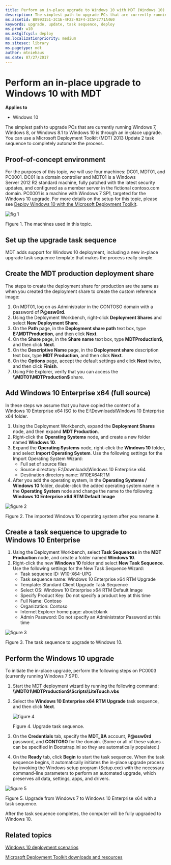 ```yaml
---
title: Perform an in-place upgrade to Windows 10 with MDT (Windows 10)
description: The simplest path to upgrade PCs that are currently running Windows 7, Windows 8, or Windows 8.1 to Windows 10 is through an in-place upgrade.
ms.assetid: B8993151-3C1E-4F22-93F4-2C5F2771A460
keywords: upgrade, update, task sequence, deploy
ms.prod: w10
ms.mktglfcycl: deploy
ms.localizationpriority: medium
ms.sitesec: library
ms.pagetype: mdt
author: mtniehaus
ms.date: 07/27/2017
---
```


# Perform an in-place upgrade to Windows 10 with MDT

**Applies to**
-   Windows 10

The simplest path to upgrade PCs that are currently running Windows 7, Windows 8, or Windows 8.1 to Windows 10 is through an in-place upgrade. You can use a Microsoft Deployment Toolkit (MDT) 2013 Update 2 task sequence to completely automate the process.

## Proof-of-concept environment

For the purposes of this topic, we will use four machines: DC01, MDT01, and PC0001. DC01 is a domain controller and MDT01 is a Windows Server 2012 R2 standard machine, fully patched with the latest security updates, and configured as a member server in the fictional contoso.com domain. PC0001 is a machine with Windows 7 SP1, targeted for the Windows 10 upgrade. For more details on the setup for this topic, please see [Deploy Windows 10 with the Microsoft Deployment Toolkit](../deploy-windows-mdt/deploy-windows-10-with-the-microsoft-deployment-toolkit.md).

![fig 1](../images/upgrademdt-fig1-machines.png)

Figure 1. The machines used in this topic.

## Set up the upgrade task sequence

MDT adds support for Windows 10 deployment, including a new in-place upgrade task sequence template that makes the process really simple.

## Create the MDT production deployment share

The steps to create the deployment share for production are the same as when you created the deployment share to create the custom reference image:

1.  On MDT01, log on as Administrator in the CONTOSO domain with a password of **P@ssw0rd**.
2.  Using the Deployment Workbench, right-click **Deployment Shares** and select **New Deployment Share**.
3.  On the **Path** page, in the **Deployment share path** text box, type **E:\\MDTProduction**, and then click **Next**.
4.  On the **Share** page, in the **Share name** text box, type **MDTProduction$**, and then click **Next**.
5.  On the **Descriptive Name** page, in the **Deployment share** description text box, type **MDT Production**, and then click **Next**.
6.  On the **Options** page, accept the default settings and click **Next** twice, and then click **Finish**.
7.  Using File Explorer, verify that you can access the **\\\\MDT01\\MDTProduction$** share.

## Add Windows 10 Enterprise x64 (full source)

In these steps we assume that you have copied the content of a Windows 10 Enterprise x64 ISO to the E:\\Downloads\\Windows 10 Enterprise x64 folder.

1.  Using the Deployment Workbench, expand the **Deployment Shares** node, and then expand **MDT Production**.
2.  Right-click the **Operating Systems** node, and create a new folder named **Windows 10**.
3.  Expand the **Operating Systems** node, right-click the **Windows 10** folder, and select **Import Operating System**. Use the following settings for the Import Operating System Wizard:
    -   Full set of source files
    -   Source directory: E:\\Downloads\\Windows 10 Enterprise x64
    -   Destination directory name: W10EX64RTM
4.  After you add the operating system, in the **Operating Systems / Windows 10** folder, double-click the added operating system name in the **Operating System** node and change the name to the following: **Windows 10 Enterprise x64 RTM Default Image**

![figure 2](../images/upgrademdt-fig2-importedos.png)

Figure 2. The imported Windows 10 operating system after you rename it.

## Create a task sequence to upgrade to Windows 10 Enterprise

1.  Using the Deployment Workbench, select **Task Sequences** in the **MDT Production** node, and create a folder named **Windows 10**.
2.  Right-click the new **Windows 10** folder and select **New Task Sequence**. Use the following settings for the New Task Sequence Wizard:
    -   Task sequence ID: W10-X64-UPG
    -   Task sequence name: Windows 10 Enterprise x64 RTM Upgrade
    -   Template: Standard Client Upgrade Task Sequence
    -   Select OS: Windows 10 Enterprise x64 RTM Default Image
    -   Specify Product Key: Do not specify a product key at this time
    -   Full Name: Contoso
    -   Organization: Contoso
    -   Internet Explorer home page: about:blank
    -   Admin Password: Do not specify an Administrator Password at this time

![figure 3](../images/upgrademdt-fig3-tasksequence.png)

Figure 3. The task sequence to upgrade to Windows 10.

## Perform the Windows 10 upgrade

To initiate the in-place upgrade, perform the following steps on PC0003 (currently running Windows 7 SP1).

1.  Start the MDT deployment wizard by running the following command: **\\\\MDT01\\MDTProduction$\\Scripts\\LiteTouch.vbs**
2.  Select the **Windows 10 Enterprise x64 RTM Upgrade** task sequence, and then click **Next**.

    ![figure 4](../images/upgrademdt-fig4-selecttask.png)

    Figure 4. Upgrade task sequence.
    
3.  On the **Credentials** tab, specify the **MDT\_BA** account, **P@ssw0rd** password, and **CONTOSO** for the domain. (Some or all of these values can be specified in Bootstrap.ini so they are automatically populated.)
4.  On the **Ready** tab, click **Begin** to start the task sequence.
When the task sequence begins, it automatically initiates the in-place upgrade process by invoking the Windows setup program (Setup.exe) with the necessary command-line parameters to perform an automated upgrade, which preserves all data, settings, apps, and drivers.

![figure 5](../images/upgrademdt-fig5-winupgrade.png)

Figure 5. Upgrade from Windows 7 to Windows 10 Enterprise x64 with a task sequence.

After the task sequence completes, the computer will be fully upgraded to Windows 10.

## Related topics

[Windows 10 deployment scenarios](../windows-10-deployment-scenarios.md)

[Microsoft Deployment Toolkit downloads and resources](https://go.microsoft.com/fwlink/p/?LinkId=618117)
 
